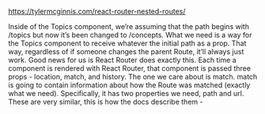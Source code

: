 https://tylermcginnis.com/react-router-nested-routes/

Inside of the Topics component, we’re assuming that the path begins with /topics but now it’s been changed to /concepts. What we need is a way for the Topics component to receive whatever the initial path as a prop. That way, regardless of if someone changes the parent Route, it’ll always just work. Good news for us is React Router does exactly this. Each time a component is rendered with React Router, that component is passed three props - location, match, and history. The one we care about is match. match is going to contain information about how the Route was matched (exactly what we need). Specifically, it has two properties we need, path and url. These are very similar, this is how the docs describe them -
